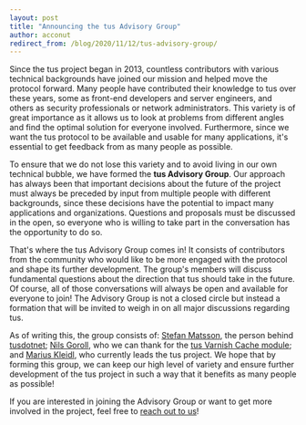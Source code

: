 ```yaml
---
layout: post
title: "Announcing the tus Advisory Group"
author: acconut
redirect_from: /blog/2020/11/12/tus-advisory-group/
---
```


Since the tus project began in 2013, countless contributors with various technical backgrounds have joined our mission and helped move the protocol forward. Many people have contributed their knowledge to tus over these years, some as front-end developers and server engineers, and others as security professionals or network administrators. This variety is of great importance as it allows us to look at problems from different angles and find the optimal solution for everyone involved. Furthermore, since we want the tus protocol to be available and usable for many applications, it's essential to get feedback from as many people as possible.

To ensure that we do not lose this variety and to avoid living in our own technical bubble, we have formed the **tus Advisory Group**. Our approach has always been that important decisions about the future of the project must always be preceded by input from multiple people with different backgrounds, since these decisions have the potential to impact many applications and organizations. Questions and proposals must be discussed in the open, so everyone who is willing to take part in the conversation has the opportunity to do so.

That's where the tus Advisory Group comes in! It consists of contributors from the community who would like to be more engaged with the protocol and shape its further development. The group's members will discuss fundamental questions about the direction that tus should take in the future. Of course, all of those conversations will always be open and available for everyone to join! The Advisory Group is not a closed circle but instead a formation that will be invited to weigh in on all major discussions regarding tus.

As of writing this, the group consists of: [Stefan Matsson](https://github.com/smatsson), the person behind [tusdotnet](https://github.com/tusdotnet/tusdotnet); [Nils Goroll](https://github.com/nigoroll), who we can thank for the [tus Varnish Cache module](https://code.uplex.de/uplex-varnish/libvmod-tus); and [Marius Kleidl](https://github.com/Acconut), who currently leads the tus project. We hope that by forming this group, we can keep our high level of variety and ensure further development of the tus project in such a way that it benefits as many people as possible!

If you are interested in joining the Advisory Group or want to get more involved in the project, feel free to [reach out to us](/support.html)!
